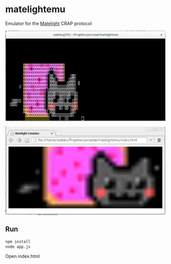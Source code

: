 matelightemu
============

Emulator for the [Matelight](https://github.com/jaseg/matelight) CRAP protocol

![Terminal](/screenshots/matelightemu_terminal.png "Terminal")

![Browser](/screenshots/matelightemu_browser.png "Browser")


Run
---


```
npm install
node app.js
```

Open index.html
